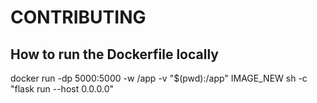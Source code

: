 # CONTRIBUTING

## How to run the Dockerfile locally

docker run -dp 5000:5000 -w /app -v "$(pwd):/app" IMAGE_NEW sh -c "flask run --host 0.0.0.0"